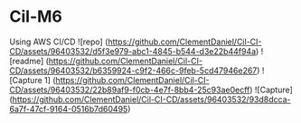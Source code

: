 # Cil-M6
Using AWS CI/CD
![repo] (https://github.com/ClementDaniel/Cil-CI-CD/assets/96403532/d5f3e979-abc1-4845-b544-d3e22b44f94a)
![readme] (https://github.com/ClementDaniel/Cil-CI-CD/assets/96403532/b6359924-c9f2-466c-9feb-5cd47946e267)
![Capture 1] (https://github.com/ClementDaniel/Cil-CI-CD/assets/96403532/22b89af9-f0cb-4e7f-8bb4-25c93ae0ecff)
![Capture] (https://github.com/ClementDaniel/Cil-CI-CD/assets/96403532/93d8dcca-6a7f-47cf-9164-0516b7d60495)

